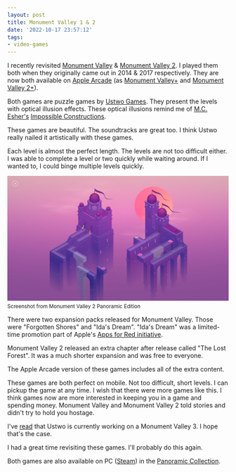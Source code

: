 ```yaml
---
layout: post
title: Monument Valley 1 & 2
date: '2022-10-17 23:57:12'
tags:
- video-games
---
```


I recently revisited [Monument Valley](https://apps.apple.com/us/app/monument-valley/id728293409) & [Monument Valley 2](https://apps.apple.com/us/app/monument-valley-2/id1187265767). I played them both when they originally came out in 2014 & 2017 respectively. They are now both available on [Apple Arcade](https://www.apple.com/apple-arcade/) (as [Monument Valley+](https://apps.apple.com/us/app/monument-valley/id1551940922) and [Monument Valley 2+](https://apps.apple.com/us/app/monument-valley-2/id1583222406)).

Both games are puzzle games by [Ustwo Games](https://www.ustwo.com/). They present the levels with optical illusion effects. These optical illusions remind me of [M.C. Esher's](https://mcescher.com) [Impossible Constructions](https://mcescher.com/gallery/impossible-constructions/).

These games are beautiful. The soundtracks are great too. I think Ustwo really nailed it artistically with these games.

Each level is almost the perfect length. The levels are not too difficult either. I was able to complete a level or two quickly while waiting around. If I wanted to, I could binge multiple levels quickly.

<div class="py-3">
	<div class="card shadow-sm">
		<img class="img-fluid" src="/public/images/2022/revisiting-monument-valley-1-2/screenshot.png">
		<div class="card-body mx-auto">
			<small>Screenshot from Monument Valley 2 Panoramic Edition</small>
		</div>
	</div>
</div>

There were two expansion packs released for Monument Valley. Those were "Forgotten Shores" and "Ida's Dream". "Ida's Dream" was a limited-time promotion part of Apple's [Apps for Red initiative](https://www.redmondpie.com/apple-launches-apps-for-red-section-in-app-store-for-world-aids-day/). &nbsp;

Monument Valley 2 released an extra chapter after release called "The Lost Forest". It was a much shorter expansion and was free to everyone.

The Apple Arcade version of these games includes all of the extra content.

These games are both perfect on mobile. Not too difficult, short levels. I can pickup the game at any time. I wish that there were more games like this. I think games now are more interested in keeping you in a game and spending money. Monument Valley and Monument Valley 2 told stories and didn't try to hold you hostage.

I've [read](https://www.theverge.com/2019/7/31/20748728/monument-valley-3-announced-ustwo-games) that Ustwo is currently working on a Monument Valley 3. I hope that's the case.

I had a great time revisiting these games. I'll probably do this again.

Both games are also available on PC ([Steam](https://store.steampowered.com)) in the [Panoramic Collection](https://store.steampowered.com/bundle/25548/Monument_Valley_Panoramic_Collection/).

